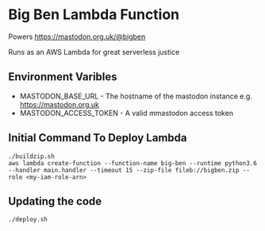# Big Ben Lambda Function
Powers https://mastodon.org.uk/@bigben

Runs as an AWS Lambda for great serverless justice

## Environment Varibles

* MASTODON_BASE_URL - The hostname of the mastodon instance e.g. https://mastodon.org.uk
* MASTODON_ACCESS_TOKEN - A valid mmastodon access token

## Initial Command To Deploy Lambda
```
./buildzip.sh
aws lambda create-function --function-name big-ben --runtime python3.6 --handler main.handler --timeout 15 --zip-file fileb://bigben.zip --role <my-iam-role-arn>
```

## Updating the code
`./deploy.sh`
